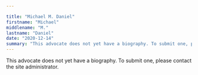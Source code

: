 ```yaml
---

title: "Michael M. Daniel"
firstname: "Michael"
middlename: "M."
lastname: "Daniel"
date: "2020-12-14"
summary: "This advocate does not yet have a biography. To submit one, please contact the site administrator."
---
```

This advocate does not yet have a biography. To submit one, please contact the site administrator.

